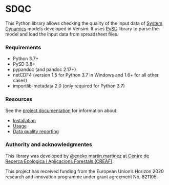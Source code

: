 SDQC
====

This Python library allows checking the quality of the input data of [System Dynamics](http://en.wikipedia.org/wiki/System_dynamics) models developed in Vensim. It uses [PySD](https://github.com/SDXorg/pysd) library to parse the model and load the input data from spreadsheet files.

### Requirements

- Python 3.7+
- PySD 3.8+
- pypandoc (and pandoc 2.17+)
- netCDF4 (version 1.5 for Python 3.7 in Windows and 1.6+ for all other cases)
- importlib-metadata 2.0 (only required for Python 3.7)

### Resources
See the [project documentation](http://sdqc.readthedocs.org/) for information about:

- [Installation](http://sdqc.readthedocs.org/en/latest/installation.html)
- [Usage](http://sdqc.readthedocs.org/en/latest/usage.html)
- [Data quality reporting](http://sdqc.readthedocs.org/en/latest/report_configuration.html)

### Authority and acknowledgmentes
This library was developed by [@eneko.martin.martinez](https://gitlab.com/eneko.martin.martinez) at [Centre de Recerca Ecològica i Aplicacions Forestals (CREAF)](http://www.creaf.cat/).

This project has received funding from the European Union’s Horizon 2020
research and innovation programme under grant agreement No. 821105.
